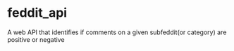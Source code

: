 # feddit_api
A web API that identifies if comments on a given subfeddit(or category) are positive or negative
